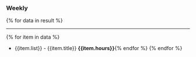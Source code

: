 ### Weekly

{% for data in result %}

---
{% for item in data %}
- {{item.list}} - {{item.title}} **{{item.hours}}**{% endfor %}
{% endfor %}